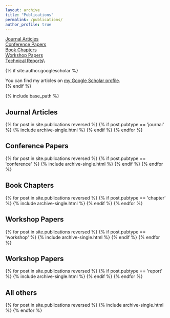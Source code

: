 ```yaml
---
layout: archive
title: "Publications"
permalink: /publications/
author_profile: true
---
```


[Journal Articles](#journal-articles)\
[Conference Papers](#conference-papers)\
[Book Chapters](#book-chapters)\
[Workshop Papers](#workshop-papers)\
[Technical Reports](#tech-reports)\

{% if site.author.googlescholar %}
  <div class="wordwrap">You can find my articles on <a href="{{site.author.googlescholar}}">my Google Scholar profile</a>.</div>
{% endif %}

{% include base_path %}

## Journal Articles
{% for post in site.publications reversed %}
  {% if post.pubtype == 'journal' %}
      {% include archive-single.html %}
  {% endif %}
{% endfor %}


## Conference Papers
{% for post in site.publications reversed %}
  {% if post.pubtype == 'conference' %}
      {% include archive-single.html %}
  {% endif %}
{% endfor %}

## Book Chapters
{% for post in site.publications reversed %}
  {% if post.pubtype == 'chapter' %}
      {% include archive-single.html %}
  {% endif %}
{% endfor %}


## Workshop Papers
{% for post in site.publications reversed %}
  {% if post.pubtype == 'workshop' %}
      {% include archive-single.html %}
  {% endif %}
{% endfor %}

## Workshop Papers
{% for post in site.publications reversed %}
  {% if post.pubtype == 'report' %}
      {% include archive-single.html %}
  {% endif %}
{% endfor %}

## All others


{% for post in site.publications reversed %}
  {% include archive-single.html %}
{% endfor %}
